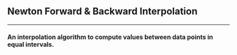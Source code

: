 ## Newton Forward & Backward Interpolation
---
#### An interpolation algorithm to compute values between data points in equal intervals.
